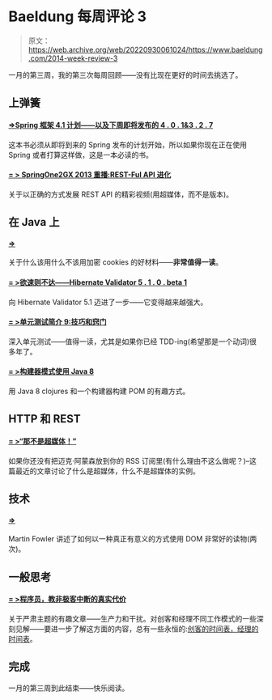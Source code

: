 # Baeldung 每周评论 3

> 原文：<https://web.archive.org/web/20220930061024/https://www.baeldung.com/2014-week-review-3>

一月的第三周，我的第三次每周回顾——没有比现在更好的时间去挑选了。

## **上弹簧**

#### [**=>Spring 框架 4.1 计划——以及下周即将发布的 4 . 0 . 1&3 . 2 . 7**](https://web.archive.org/web/20220629014039/https://spring.io/blog/2014/01/14/the-spring-framework-4-1-plan-and-4-0-1-3-2-7-releases-coming-up-next-week)

这本书必须从即将到来的 Spring 发布的计划开始，所以如果你现在正在使用 Spring 或者打算这样做，这是一本必读的书。

#### **[= > SpringOne2GX 2013 重播:REST-Ful API 进化](https://web.archive.org/web/20220629014039/https://spring.io/blog/2014/01/14/springone2gx-2013-replay-rest-ful-api-evolution)**

关于以正确的方式发展 REST API 的精彩视频(用超媒体，而不是版本)。

## **在 Java 上**

#### **[=>](https://web.archive.org/web/20220629014039/https://spring.io/blog/2014/01/20/exploiting-encrypted-cookies-for-fun-and-profit)**

关于什么该用什么不该用加密 cookies 的好材料——**非常值得一读**。

#### **[= >欲速则不达——Hibernate Validator 5 . 1 . 0 . beta 1](https://web.archive.org/web/20220629014039/http://in.relation.to/Bloggers/HasteMakesWasteHereComesHibernateValidator510Beta1)**

向 Hibernate Validator 5.1 迈进了一步——它变得越来越强大。

#### **[= >单元测试简介 9:技巧和窍门](https://web.archive.org/web/20220629014039/http://www.daedtech.com/intro-to-unit-testing-9-tips-and-tricks)**

深入单元测试——值得一读，尤其是如果你已经 TDD-ing(希望那是一个动词)很多年了。

#### **[= >构建器模式使用 Java 8](https://web.archive.org/web/20220629014039/https://dotneverland.blogspot.ro/2014/01/builder-pattern-using-java-8.html)**

用 Java 8 clojures 和一个构建器构建 POM 的有趣方式。

## **HTTP 和 REST**

#### **[= >“那不是超媒体！”](https://web.archive.org/web/20220629014039/http://www.amundsen.com/blog/archives/1149)**

如果你还没有把迈克·阿蒙森放到你的 RSS 订阅里(有什么理由不这么做呢？)–这篇最近的文章讨论了什么是超媒体，什么不是超媒体的实例。

## **技术**

#### **[=>](https://web.archive.org/web/20220629014039/http://martinfowler.com/bliki/SegregatedDOM.html)**

Martin Fowler 讲述了如何以一种真正有意义的方式使用 DOM 非常好的读物(两次)。

## **一般思考**

#### **[= >程序员，教非极客中断的真实代价](https://web.archive.org/web/20220629014039/http://www.daedtech.com/programmers-teach-non-geeks-the-true-cost-of-interruptions)**

关于严肃主题的有趣文章——生产力和干扰。对创客和经理不同工作模式的一些深刻见解——要进一步了解这方面的内容，总有一些永恒的:[创客的时间表，经理的时间表](https://web.archive.org/web/20220629014039/http://www.paulgraham.com/makersschedule.html)。

## **完成**

一月的第三周到此结束——快乐阅读。